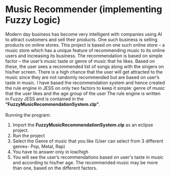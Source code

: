 # Music Recommender (implementing Fuzzy Logic)
Modern day business has become very intelligent with companies using AI to attract customers and sell their products. One such business is selling products on online stores.
This project is based on one such online store – a music store which has a unique feature of recommending music to its online users and increasing its business.
The recommendation is based on simple factor – the user’s music taste or genre of music that he likes. Based on these, the user sees a recommended list of songs along with the singers on his/her screen. There is a high chance that the user will get attracted to the music since they are not randomly recommended but are based on user’s taste in music.
I have based the recommendation system and hence created the rule engine in JESS on only two factors to keep it simple: genre of music that the user likes and the age group of the user
The rule engine is written in Fuzzy JESS and is contained in the **“FuzzyMusicRecommendationSystem.clp”**.<br/>
<br/>
Running the program:<br/>
1. Import the **FuzzyMusicRecommendationSystem.clp** as an eclipse project.<br/>
2. Run the project<br/>
3. Select the Genre of music that you like (User can select from 3 different genres- Pop, Metal, Rap)<br/>
4. You have to answer only in low/high<br/>
5. You will see the user’s recommendations based on user's taste in music and according to his/her age. The recommended music may be more than one, based on the different factors.<br/>
